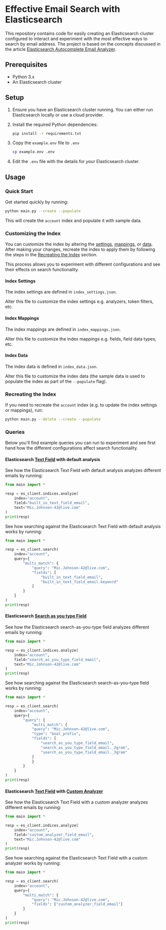 # Effective Email Search with Elasticsearch

This repository contains code for easily creating an Elasticsearch cluster configured to interact and experiment with the most effective ways to search by email address. The project is based on the concepts discussed in the article [Elasticsearch Autocomplete Email Analyzer](https://medium.com/@andrewdieken/elasticsearch-autocomplete-email-analyzer-e94693878121).

## Prerequisites

- Python 3.x
- An Elasticsearch cluster

## Setup

1. Ensure you have an Elasticsearch cluster running. You can either run Elasticsearch locally or use a cloud provider.

2. Install the required Python dependencies:

    ```bash
    pip install -r requirements.txt
    ```

3. Copy the `example.env` file to `.env`

    ```bash
    cp example.env .env
    ```

4. Edit the `.env` file with the details for _your_ Elasticsearch cluster.

## Usage

### Quick Start

Get started quickly by running:

```bash
python main.py --create --populate
```

This will create the `account` index and populate it with sample data.

### Customizing the Index

You can customize the index by altering the [settings](#index-settings), [mappings](#index-mappings), or [data](#index-data). After making your changes, recreate the index to apply them by following the steps in the [Recreating the Index](#recreating-the-index) section.

This process allows you to experiment with different configurations and see their effects on search functionality.

#### Index Settings

The index settings are defined in `index_settings.json`.

Alter this file to customize the index settings e.g. analyzers, token filters, etc.

#### Index Mappings

The index mappings are defined in `index_mappings.json`.

Alter this file to customize the index mappings e.g. fields, field data types, etc.

#### Index Data

The index data is defined in `index_data.json`.

Alter this file to customize the index data (the sample data is used to populate the index as part of the `--populate` flag).

### Recreating the Index

If you need to recreate the `account` index (e.g. to update the index settings or mappings), run:

```bash
python main.py --delete --create --populate
```

### Queries

Below you'll find example queries you can run to experiment and see first hand how the different configurations affect search functionality.

#### Elasticsearch [Text Field](https://www.elastic.co/guide/en/elasticsearch/reference/current/text.html) with default analysis

See how the Elasticsearch Text Field with default analysis analyzes different emails by running:

```python
from main import *

resp = es_client.indices.analyze(
    index="account",
    field="built_in_text_field_email",
    text="Mic.Johnson-42@live.com"
)
print(resp)
```

See how searching against the Elasticsearch Text Field with default analysis works by running:

```python
from main import *

resp = es_client.search(
    index="account",
    query={
        "multi_match": {
            "query": "Mic.Johnson-42@live.com",
            "fields": [
                "built_in_text_field_email",
                "built_in_text_field_email.keyword"
            ]
        }
    }
)
print(resp)
```

#### Elasticsearch [Search as you type Field](https://www.elastic.co/guide/en/elasticsearch/reference/current/search-as-you-type.html)

See how the Elasticsearch search-as-you-type field analyzes different emails by running:

```python
from main import *

resp = es_client.indices.analyze(
    index="account",
    field="search_as_you_type_field_email",
    text="Mic.Johnson-42@live.com"
)
print(resp)
```

See how searching against the Elasticsearch search-as-you-type field works by running:

```python
from main import *

resp = es_client.search(
    index="account",
    query={
        "query": {
            "multi_match": {
            "query": "Mic.Johnson-42@live.com",
            "type": "bool_prefix",
            "fields": [
                "search_as_you_type_field_email",
                "search_as_you_type_field_email._2gram",
                "search_as_you_type_field_email._3gram"
            ]
            }
        }
    }
)
print(resp)
```

#### Elasticsearch [Text Field](https://www.elastic.co/guide/en/elasticsearch/reference/current/text.html) with [Custom Analyzer](https://www.elastic.co/guide/en/elasticsearch/reference/current/analysis-overview.html#analysis-customization)

See how the Elasticsearch Text Field with a custom analyzer analyzes different emails by running:

```python
from main import *

resp = es_client.indices.analyze(
    index="account",
    field="custom_analyzer_field_email",
    text="Mic.Johnson-42@live.com"
)
print(resp)
```

See how searching against the Elasticsearch Text Field with a custom analyzer works by running:

```python
from main import *

resp = es_client.search(
    index="account",
    query={
        "multi_match": {
            "query": "Mic.Johnson-42@live.com",
            "fields": ["custom_analyzer_field_email"]
        }
    }
)
print(resp)
```
